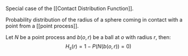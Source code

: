 Special case of the [[Contact Distribution Function]].

Probability distribution of the radius of a sphere coming in contact with a point from a [[point process]].

Let $N$ be a point process and $b(o,r)$ be a ball at $o$ with radius $r$, then:
$$
H_s(r) = 1 - P(N(b(o,r))=0)
$$
